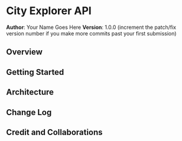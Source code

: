 # City Explorer API

**Author**: Your Name Goes Here
**Version**: 1.0.0 (increment the patch/fix version number if you make more commits past your first submission)

## Overview
<!-- Provide a high level overview of what this application is and why you are building it, beyond the fact that it's an assignment for this class. (i.e. What's your problem domain?) -->

## Getting Started
<!-- What are the steps that a user must take in order to build this app on their own machine and get it running? -->

## Architecture
<!-- Provide a detailed description of the application design. What technologies (languages, libraries, etc) you're using, and any other relevant design information. -->

## Change Log
<!-- Use this area to document the iterative changes made to your application as each feature is successfully implemented. Use time stamps. Here's an example:

01-01-2001 4:59pm - Application now has a fully-functional express server, with a GET route for the location resource. -->

## Credit and Collaborations
<!-- Give credit (and a link) to other people or resources that helped 


Mapping out:

/Users/jacobgregor/Code Fellows/CF-301/projects/city-explorer-api/img/Screen Shot 2021-09-21 at 13.37.21.png



------------------------------------------------------------------------------------------------------------------------------------
Name of feature: Create Repo

Estimate of time needed to complete: 30

Start time: 6:20

Finish time: 6:50

Actual time needed to complete: 30 minutes.

------------------------------------------------------------------------------------------------------------------------------------

Name of feature: Sever setup

Estimate of time needed to complete: 1 hour

Start time: 7:00pm

Finish time: 

Actual time needed to complete: 
